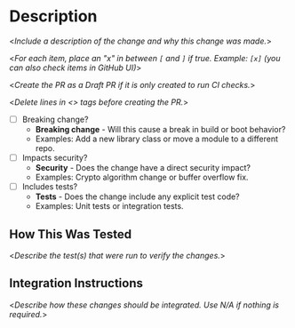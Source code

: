 # Description

<_Include a description of the change and why this change was made._>

<_For each item, place an "x" in between `[` and `]` if true. Example: `[x]` (you can also check items in GitHub UI)_>

<_Create the PR as a Draft PR if it is only created to run CI checks._>

<_Delete lines in \<\> tags before creating the PR._>

- [ ] Breaking change?
  - **Breaking change** - Will this cause a break in build or boot behavior?
  - Examples: Add a new library class or move a module to a different repo.
- [ ] Impacts security?
  - **Security** - Does the change have a direct security impact?
  - Examples: Crypto algorithm change or buffer overflow fix.
- [ ] Includes tests?
  - **Tests** - Does the change include any explicit test code?
  - Examples: Unit tests or integration tests.

## How This Was Tested

<_Describe the test(s) that were run to verify the changes._>

## Integration Instructions

<_Describe how these changes should be integrated. Use N/A if nothing is required._>
